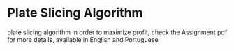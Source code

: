 # Plate Slicing Algorithm
plate slicing algorithm in order to maximize profit, check the Assignment pdf for more details, available in English and Portuguese

